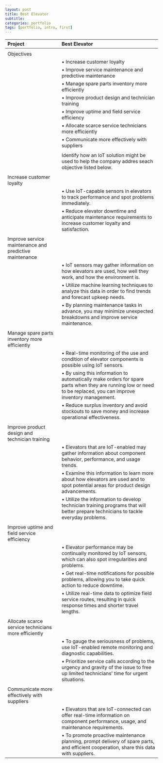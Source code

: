 ```yaml
---
layout: post
title: Best Elevator
subtitle: 
categories: portfolio
tags: [portfolio, intro, first]
---
```


|Project	|Best Elevator|	
|:-----------|:-----------|
|                         |                           |
|Objectives               |
|                         |• Increase customer loyalty|
|                         |• Improve service maintenance and predictive maintenance|
|                         |• Manage spare parts inventory more efficiently|
|                         |• Improve product design and technician training|
|                         |• Improve uptime and field service efficiency|
|                         |• Allocate scarce service technicians more efficiently|
|                         |• Communicate more effectively with suppliers|
|                         |               |
|                         |Identify how an IoT solution might be used to help the company addres seach objective listed below.                                                             |
|                         |               |
|Increase customer loyalty|               |
|                         |• Use IoT-capable sensors in elevators to track performance and spot problems immediately.                                                                      | 
|                         |• Reduce elevator downtime and anticipate maintenance requirements to increase customer loyalty and satisfaction.                                               |
|                         |               |
|Improve service maintenance and predictive maintenance|               |        |
|                         |• IoT sensors may gather information on how elevators are used, how well they work, and how the environment is.                                                 |
|                         |• Utilize machine learning techniques to analyze this data in order to find trends and forecast upkeep needs.                                                   |
|                         |• By planning maintenance tasks in advance, you may minimize unexpected breakdowns and improve service maintenance.                                             |
|                         |               |
|Manage spare parts inventory more efficiently|            |                    |                 
|                         |• Real-time monitoring of the use and condition of elevator components is possible using IoT sensors.                                                           |
|                         |• By using this information to automatically make orders for spare parts when they are running low or need to be replaced, you can improve inventory management.|
|                         |• Reduce surplus inventory and avoid stockouts to save money and increase operational effectiveness.                                                            |
|                         |               |
|Improve product design and technician training|           |                    |
|                         |• Elevators that are IoT-enabled may gather information about component behavior, performance, and usage trends.                                                |
|                         |• Examine this information to learn more about how elevators are used and to spot potential areas for product design advancements.                              |
|                         |• Utilize the information to develop technician training programs that will better prepare technicians to tackle everyday problems.                             |
|                         |               |
|Improve uptime and field service efficiency|              |                    |
|                         |• Elevator performance may be continually monitored by IoT sensors, which can also spot irregularities and problems.                                            |
|                         |• Get real-time notifications for possible problems, allowing you to take quick action to reduce downtime.                                                      |
|                         |• Utilize real-time data to optimize field service routes, resulting in quick response times and shorter travel lengths.                                        |
|                         |               |
|Allocate scarce service technicians more efficiently|     |                    |
|                         |• To gauge the seriousness of problems, use IoT-enabled remote monitoring and diagnostic capabilities.                                                          |
|                         |• Prioritize service calls according to the urgency and gravity of the issue to free up limited technicians' time for urgent situations.                        |
|                         |               |
|Communicate more effectively with suppliers|              |                    |
|                         |• Elevators that are IoT-connected can offer real-time information on component performance, usage, and maintenance requirements.                               |
|                         |• To promote proactive maintenance planning, prompt delivery of spare parts, and efficient cooperation, share this data with suppliers.                         |
